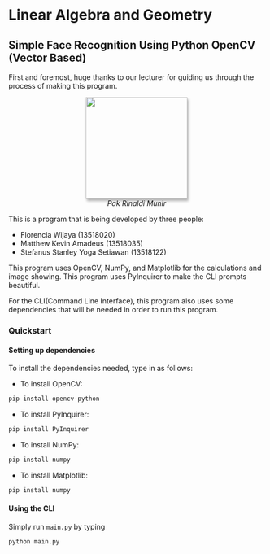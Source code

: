 # Linear Algebra and Geometry
## Simple Face Recognition Using Python OpenCV (Vector Based)

First and foremost, huge thanks to our lecturer for guiding us through the process of making this program.

<div style="text-align:center">
    <img src="https://stei.itb.ac.id/wp-content/uploads/4x6-Ir_-Rinaldi-Munir-MT.jpg" style="width:200px;height:auto;box-shadow:2px 4px 5px rgba(0,0,0,0.3)">
    <br>
    <em>Pak Rinaldi Munir</em>
</div>

This is a program that is being developed by three people:
- Florencia Wijaya (13518020)
- Matthew Kevin Amadeus (13518035)
- Stefanus Stanley Yoga Setiawan (13518122)

This program uses OpenCV, NumPy, and Matplotlib for the calculations and image showing.
This program uses PyInquirer to make the CLI prompts beautiful.

For the CLI(Command Line Interface), this program also uses some dependencies that will be needed in order to run this program.

### Quickstart
#### Setting up dependencies
To install the dependencies needed, type in as follows:

- To install OpenCV: 
```bash
pip install opencv-python
```
- To install PyInquirer: 
```bash
pip install PyInquirer
```
- To install NumPy: 
```bash
pip install numpy
```
- To install Matplotlib: 
```bash
pip install numpy
```


#### Using the CLI
Simply run `main.py` by typing
```bash
python main.py
```